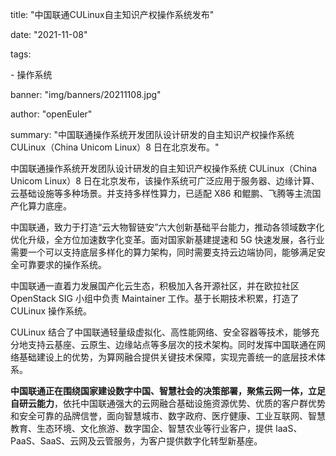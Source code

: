 title: "中国联通CULinux自主知识产权操作系统发布"

date: "2021-11-08"

tags:

  \- 操作系统

banner: "img/banners/20211108.jpg"

author: "openEuler"

summary: "中国联通操作系统开发团队设计研发的自主知识产权操作系统 CULinux（China Unicom Linux）8 日在北京发布。"

中国联通操作系统开发团队设计研发的自主知识产权操作系统 CULinux（China Unicom Linux）8 日在北京发布，该操作系统可广泛应用于服务器、边缘计算、云基础设施等多种场景。并支持多样性算力，已适配 X86 和鲲鹏、飞腾等主流国产化算力底座。


 中国联通，致力于打造“云大物智链安”六大创新基础平台能力，推动各领域数字化优化升级，全方位加速数字化变革。面对国家新基建提速和 5G 快速发展，各行业需要一个可以支持底层多样化的算力架构，同时需要支持云边端协同，能够满足安全可靠要求的操作系统。


中国联通一直着力发展国产化云生态，积极加入各开源社区，并在欧拉社区 OpenStack SIG 小组中负责 Maintainer 工作。基于长期技术积累，打造了 CULinux 操作系统。


CULinux 结合了中国联通轻量级虚拟化、高性能网络、安全容器等技术，能够充分地支持云基座、云原生、边缘站点等多层次的技术架构。同时发挥中国联通在网络基础建设上的优势，为算网融合提供关键技术保障，实现完善统一的底层技术体系。

**中国联通正在围绕国家建设数字中国、智慧社会的决策部署，聚焦云网一体，立足自研云能力**，依托中国联通强大的云网融合基础设施资源优势、优质的客户群优势和安全可靠的品牌信誉，面向智慧城市、数字政府、医疗健康、工业互联网、智慧教育、生态环境、文化旅游、数字国企、智慧农业等行业客户，提供 IaaS、PaaS、SaaS、云网及云管服务，为客户提供数字化转型新基座。